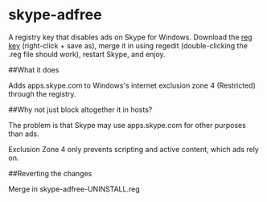 skype-adfree
============

A registry key that disables ads on Skype for Windows. Download the [reg key](https://github.com/efskap/skype-adfree/raw/master/skype-adfree.reg) (right-click + save as), merge it in using regedit (double-clicking the .reg file should work), restart Skype, and enjoy.

##What it does

Adds apps.skype.com to Windows's internet exclusion zone 4 (Restricted) through the registry.

##Why not just block altogether it in hosts?

The problem is that Skype may use apps.skype.com for other purposes than ads.

Exclusion Zone 4 only prevents scripting and active content, which ads rely on.

##Reverting the changes

Merge in skype-adfree-UNINSTALL.reg
